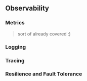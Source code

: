 ## Observability

### Metrics
> sort of already covered :)

### Logging

### Tracing

### Resilience and Fault Tolerance

